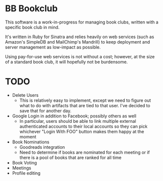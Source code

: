 # BB Bookclub

This software is a work-in-progress for managing book clubs, written with a specific book club in mind. 

It's written in Ruby for Sinatra and relies heavily on web services (such as Amazon's SimpleDB and MailChimp's Mandrill) to keep deployment and server management as low-impact as possible.

Using pay-for-use web services is not without a cost; however, at the size of a standard book club, it will hopefully not be burdensome. 

# TODO

* Delete Users
	* This is relatively easy to implement, except we need to figure out what to do with artifacts that are tied to that user. I've decided to save that for another day.
* Google Login in addition to Facebook; possibly others as well
	* In particular, users should be able to link multiple external authenticated accounts to their local accounts so they can pick whichever "Login With FOO" button makes them happy at the moment
* Book Nominations 
	* Goodreads integration
	* Need to determine if books are nominated for each meeting or if there is a pool of books that are ranked for all time
* Book Voting
* Meetings
* Profile editing